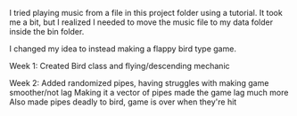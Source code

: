 I tried playing music from a file in this project folder using a tutorial. It took me a bit,
but I realized I needed to move the music file to my data folder inside the bin folder. 

I changed my idea to instead making a flappy bird type game.

Week 1:
Created Bird class and flying/descending mechanic

Week 2:
Added randomized pipes, having struggles with making game smoother/not lag
Making it a vector of pipes made the game lag much more
Also made pipes deadly to bird, game is over when they're hit